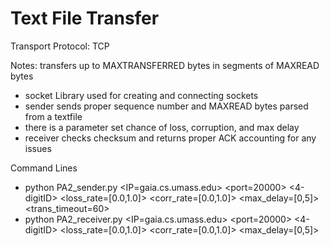 # Text File Transfer
Transport Protocol: TCP

Notes: transfers up to MAXTRANSFERRED bytes in segments of MAXREAD bytes

- socket Library used for creating and connecting sockets
- sender sends proper sequence number and MAXREAD bytes parsed from a textfile
- there is a parameter set chance of loss, corruption, and max delay
- receiver checks checksum and returns proper ACK accounting for any issues

Command Lines

- python PA2_sender.py <IP=gaia.cs.umass.edu> <port=20000> <4-digitID> <loss_rate=[0.0,1.0]> <corr_rate=[0.0,1.0]> <max_delay=[0,5]> <trans_timeout=60> <textfile>
- python PA2_receiver.py <IP=gaia.cs.umass.edu> <port=20000> <4-digitID> <loss_rate=[0.0,1.0]> <corr_rate=[0.0,1.0]> <max_delay=[0,5]>
